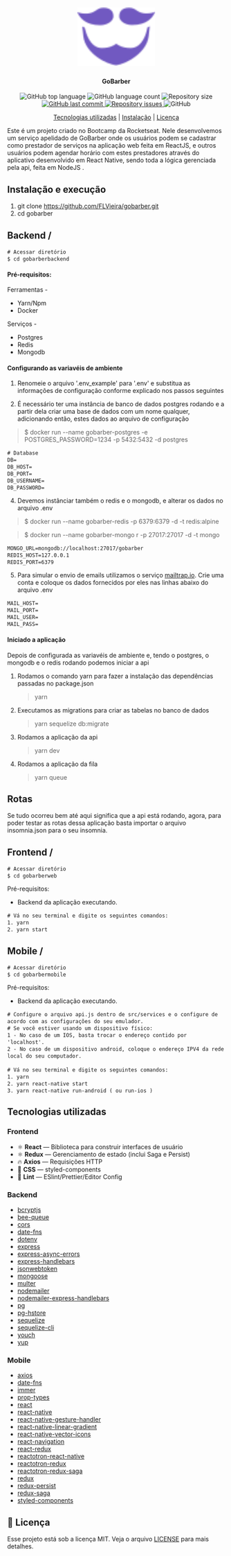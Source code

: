 <h1 align="center">
<img src="/.github/logo-purple.svg" width="180"/>

<br />

</h1>

<h4 align = "center">
  GoBarber
</h4>

<p align="center">
  <img alt="GitHub top language" src="https://img.shields.io/github/languages/top/FLVieira/gobarber">
  
  <img alt="GitHub language count" src="https://img.shields.io/github/languages/count/FLVieira/gobarber">
  
  <img alt="Repository size" src="https://img.shields.io/github/repo-size/FLVieira/gobarber">

  <a href="https://github.com/FLVieira/gobarber/commits/master">
    <img alt="GitHub last commit" src="https://img.shields.io/github/last-commit/FLVieira/gobarber">
  </a>
  
  <a href="https://github.com/FLVieira/fastfeet/issues">
    <img alt="Repository issues" src="https://img.shields.io/github/issues/FLVieira/gobarber">
  </a>
  
  <img alt="GitHub" src="https://img.shields.io/github/license/FLVieira/gobarber">
</p>

<p align="center">
  <a href="#tecnologias-utilizadas">Tecnologias utilizadas</a> |
  <a href="#instalação-e-execução">Instalação</a> |
  <a href="#-licença">Licença</a>
</p>

Este é um projeto criado no Bootcamp da Rocketseat. Nele desenvolvemos um serviço apelidado de GoBarber onde os usuários 
podem se cadastrar como prestador de serviços na aplicação web feita em ReactJS, e outros usuários podem agendar horário 
com estes prestadores através do aplicativo desenvolvido em React Native, sendo toda a lógica gerenciada pela api, feita em NodeJS .


## Instalação e execução

1. git clone https://github.com/FLVieira/gobarber.git
2. cd gobarber

## Backend /

```
# Acessar diretório 
$ cd gobarberbackend
```

#### Pré-requisitos:

Ferramentas -

- Yarn/Npm
- Docker

Serviços -

- Postgres
- Redis
- Mongodb

#### Configurando as variavéis de ambiente

1. Renomeie o arquivo '.env_example' para '.env' e substitua as informações de configuração conforme explicado nos passos seguintes

2. É necessário ter uma instância de banco de dados postgres rodando e a partir dela criar uma base de dados com um nome qualquer, adicionando então, estes dados ao arquivo de configuração

> \$ docker run --name gobarber-postgres -e POSTGRES_PASSWORD=1234 -p 5432:5432 -d postgres

```
# Database
DB=
DB_HOST=
DB_PORT=
DB_USERNAME=
DB_PASSWORD=
```

4. Devemos instânciar também o redis e o mongodb, e alterar os dados no arquivo .env

> \$ docker run --name gobarber-redis -p 6379:6379 -d -t redis:alpine

> \$ docker run --name gobarber-mongo r -p 27017:27017 -d -t mongo

```
MONGO_URL=mongodb://localhost:27017/gobarber
REDIS_HOST=127.0.0.1
REDIS_PORT=6379
```

5. Para simular o envio de emails utilizamos o serviço [mailtrap.io](https://mailtrap.io). Crie uma conta e coloque os dados fornecidos por eles nas linhas abaixo do arquivo .env

```
MAIL_HOST=
MAIL_PORT=
MAIL_USER=
MAIL_PASS=
```
#### Iniciado a aplicação

Depois de configurada as variavéis de ambiente e, tendo o postgres, o mongodb e o redis rodando podemos iniciar a api

1. Rodamos o comando yarn para fazer a instalação das dependências passadas no package.json

   > yarn

2. Executamos as migrations para criar as tabelas no banco de dados

   > yarn sequelize db:migrate

3. Rodamos a aplicação da api

   > yarn dev

4. Rodamos a aplicação da fila

   > yarn queue

## Rotas

Se tudo ocorreu bem até aqui significa que a api está rodando, agora, para poder testar as rotas dessa aplicação basta importar o arquivo insomnia.json para o seu insomnia.

## Frontend /

```
# Acessar diretório 
$ cd gobarberweb
```

Pré-requisitos:

- Backend da aplicação executando.

```
# Vá no seu terminal e digite os seguintes comandos:
1. yarn 
2. yarn start
```

## Mobile /

```
# Acessar diretório 
$ cd gobarbermobile
```

Pré-requisitos:

- Backend da aplicação executando.

```
# Configure o arquivo api.js dentro de src/services e o configure de acordo com as configurações do seu emulador. 
# Se você estiver usando um dispositivo físico:
1 - No caso de um IOS, basta trocar o endereço contido por 'localhost'.
2 - No caso de um dispositivo android, coloque o endereço IPV4 da rede local do seu computador.

# Vá no seu terminal e digite os seguintes comandos:
1. yarn 
2. yarn react-native start
3. yarn react-native run-android ( ou run-ios )
```

## Tecnologias utilizadas

### Frontend

- ⚛ **React** — Biblioteca para construir interfaces de usuário
- ⚛ **Redux** — Gerenciamento de estado (inclui Saga e Persist)
- 🔥 **Axios** — Requisições HTTP
- 💅 **CSS** — styled-components
- 💖 **Lint** — ESlint/Prettier/Editor Config


### Backend

- [bcryptjs](https://github.com/dcodeIO/bcrypt.js/blob/master/README.md)
- [bee-queue](https://github.com/bee-queue/bee-queue)
- [cors](https://github.com/expressjs/cors)
- [date-fns](https://github.com/date-fns/date-fns)
- [dotenv](https://github.com/motdotla/dotenv)
- [express](https://github.com/expressjs/express)
- [express-async-errors](https://github.com/davidbanham/express-async-errors)
- [express-handlebars](https://github.com/ericf/express-handlebars)
- [jsonwebtoken](https://github.com/auth0/node-jsonwebtoken)
- [mongoose](https://github.com/Automattic/mongoose)
- [multer](https://github.com/expressjs/multer)
- [nodemailer](https://github.com/nodemailer/nodemailer)
- [nodemailer-express-handlebars](https://github.com/yads/nodemailer-express-handlebars)
- [pg](https://github.com/brianc/node-postgres)
- [pg-hstore](https://github.com/scarney81/pg-hstore)
- [sequelize](https://github.com/sequelize/sequelize)
- [sequelize-cli](https://github.com/sequelize/cli)
- [youch](https://github.com/poppinss/youch)
- [yup](https://github.com/jquense/yup)

### Mobile

- [axios](https://github.com/axios/axios)
- [date-fns](https://github.com/date-fns/date-fns)
- [immer](https://github.com/immerjs/immer)
- [prop-types](https://github.com/facebook/prop-types)
- [react](https://github.com/facebook/react)
- [react-native](https://github.com/facebook/react-native)
- [react-native-gesture-handler](https://github.com/kmagiera/react-native-gesture-handler)
- [react-native-linear-gradient](https://github.com/react-native-community/react-native-linear-gradient)
- [react-native-vector-icons](https://github.com/oblador/react-native-vector-icons)
- [react-navigation](https://github.com/react-navigation/react-navigation)
- [react-redux](https://github.com/reduxjs/react-redux)
- [reactotron-react-native](https://github.com/infinitered/reactotron-react-native)
- [reactotron-redux](https://github.com/infinitered/reactotron-redux)
- [reactotron-redux-saga](https://github.com/infinitered/reactotron-redux-saga)
- [redux](https://github.com/reduxjs/redux)
- [redux-persist](https://github.com/rt2zz/redux-persist)
- [redux-saga](https://github.com/redux-saga/redux-saga)
- [styled-components](https://github.com/styled-components/styled-components)

## 📝 Licença

Esse projeto está sob a licença MIT. Veja o arquivo [LICENSE](LICENSE) para mais detalhes.
